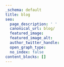 ```yaml
---
_schema: default
title: blog
seo:
  page_description: ' '
  canonical_url: blog/
  featured_image:
  featured_image_alt:
  author_twitter_handle:
  open_graph_type:
  no_index: false
content_blocks: []
---
```

